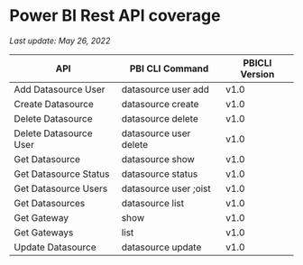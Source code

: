 # Power BI Rest API coverage

_Last update: May 26, 2022_

| API                    | PBI CLI Command        | PBICLI Version |
| ---------------------- | ---------------------- | -------------- |
| Add Datasource User    | datasource user add    | v1.0           |
| Create Datasource      | datasource create      | v1.0           |
| Delete Datasource      | datasource delete      | v1.0           |
| Delete Datasource User | datasource user delete | v1.0           |
| Get Datasource         | datasource show        | v1.0           |
| Get Datasource Status  | datasource status      | v1.0           |
| Get Datasource Users   | datasource user ;oist  | v1.0           |
| Get Datasources        | datasource list        | v1.0           |
| Get Gateway            | show                   | v1.0           |
| Get Gateways           | list                   | v1.0           |
| Update Datasource      | datasource update      | v1.0           |
